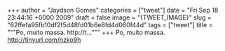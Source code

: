 
+++
author = "Jaydson Gomes"
categories = ["tweet"]
date = "Fri Sep 18 23:44:16 +0000 2009"
draft = false
image = "{TWEET_IMAGE}"
slug = "62ffefa95fb10df2f5d48fd01b6e8fd4d060f44d"
tags = ["tweet"]
title = """Po, muito massa. http://t..."""
+++
Po, muito massa. http://tinyurl.com/nzko9h
